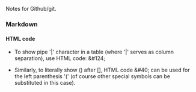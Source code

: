 Notes for Github/git.

### Markdown

#### HTML code

* To show pipe '|' character in a table (where '|' serves as column
  separation), use HTML code: &amp;#124;

* Similarly, to literally show () after [], HTML code &amp;#40; can be
  used for the left parenthesis '(' (of course other special symbols
  can be substituted in this case).
